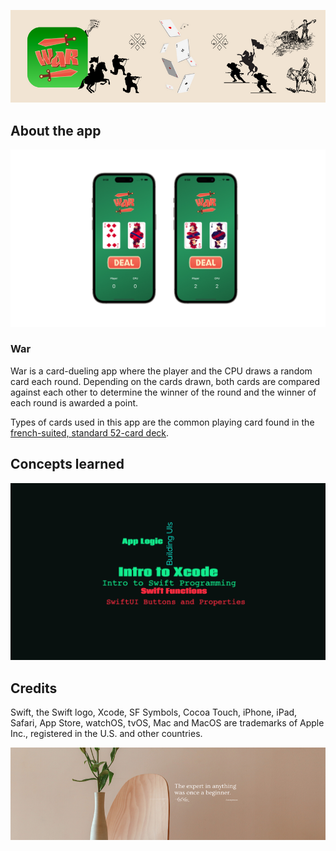 ![Header Banner](DocAssets/HeaderBanner.png)

## About the app

<p align="center">
    <img src="DocAssets/AppScreenshots.png">
</p>

### War

War is a card-dueling app where the player and the CPU draws a random card each round. Depending on the cards drawn, both cards are compared against each other to determine the winner of the round and the winner of each round is awarded a point.

Types of cards used in this app are the common playing card found in the [french-suited, standard 52-card deck](https://en.wikipedia.org/wiki/Playing_card).

## Concepts learned

<p align="center">
    <img src="DocAssets/Module01-Concepts.png">
</p>

## Credits

Swift, the Swift logo, Xcode, SF Symbols, Cocoa Touch, iPhone, iPad, Safari, App Store, watchOS, tvOS, Mac and MacOS are trademarks of Apple Inc., registered in the U.S. and other countries.

![Footer Banner](DocAssets/FooterBanner.png)